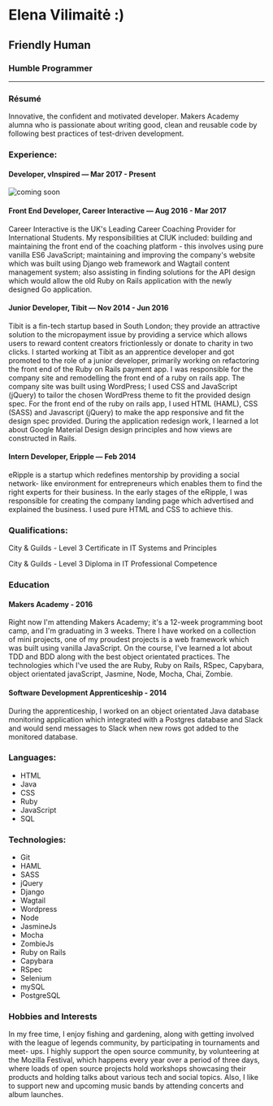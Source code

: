 # Elena Vilimaitė :)
## Friendly Human
### Humble Programmer
----
### Résumé
Innovative, the confident and motivated developer. Makers Academy alumna who is passionate about writing good, clean and reusable code by following best practices of test-driven development.

### Experience:

#### Developer, vInspired — Mar 2017 - Present 
![coming soon](https://i.giphy.com/GmDPfxhuMxwDm.gif "Coming Soon")

#### Front End Developer, Career Interactive — Aug 2016 - Mar 2017
Career Interactive is the UK's Leading Career Coaching Provider for International Students. My responsibilities at CIUK included: building and maintaining the front end of the coaching platform - this involves using pure vanilla ES6 JavaScript; maintaining and improving the company's website which was built using Django web framework and Wagtail content management system; also assisting in finding solutions for the API design which would allow the old Ruby on Rails application with the newly designed Go application.

#### Junior Developer, Tibit — Nov 2014 - Jun 2016
Tibit is a fin-tech startup based in South London; they provide an attractive solution to the micropayment issue by providing a service which allows users to reward content creators frictionlessly or donate to charity in two clicks. I started working at Tibit as an apprentice developer and got promoted to the role of a junior developer, primarily working on refactoring the front end of the Ruby on Rails payment app. I was responsible for the company site and remodelling the front end of a ruby on rails app. The company site was built using WordPress; I used CSS and JavaScript (jQuery) to tailor the chosen WordPress theme to fit the provided design spec. For the front end of the ruby on rails app, I used HTML (HAML), CSS (SASS) and Javascript (jQuery) to make the app responsive and fit the design spec provided. During the application redesign work, I learned a lot about Google Material Design design principles and how views are constructed in Rails.

#### Intern Developer, Eripple — Feb 2014
eRipple is a startup which redefines mentorship by providing a social network- like environment for entrepreneurs which enables them to find the right experts for their business. In the early stages of the eRipple, I was responsible for creating the company landing page which advertised and explained the business. I used pure HTML and CSS to achieve this.

### Qualifications:

City & Guilds - Level 3 Certificate in IT Systems and Principles

City & Guilds - Level 3 Diploma in IT Professional Competence

### Education

#### Makers Academy - 2016
Right now I'm attending Makers Academy; it's a 12-week programming boot camp, and I'm graduating in 3 weeks. There I have worked on a collection of mini projects, one of my proudest projects is a web framework which was built using vanilla JavaScript. On the course, I've learned a lot about TDD and BDD along with the best object orientated practices. The technologies which I've used the are Ruby, Ruby on Rails, RSpec, Capybara, object orientated javaScript, Jasmine, Node, Mocha, Chai, Zombie.

#### Software Development Apprenticeship - 2014
During the apprenticeship, I worked on an object orientated Java database monitoring application which integrated with a Postgres database and Slack and would send messages to Slack when new rows got added to the monitored database.

### Languages:

- HTML
- Java
- CSS
- Ruby
- JavaScript
- SQL

### Technologies:

- Git
- HAML
- SASS
- jQuery
- Django
- Wagtail
- Wordpress
- Node
- JasmineJs
- Mocha
- ZombieJs
- Ruby on Rails
- Capybara
- RSpec
- Selenium
- mySQL
- PostgreSQL

### Hobbies and Interests

In my free time, I enjoy fishing and gardening, along with getting involved with the league of legends community, by participating in tournaments and meet- ups. I highly support the open source community, by volunteering at the Mozilla Festival, which happens every year over a period of three days, where loads of open source projects hold workshops showcasing their products and holding talks about various tech and social topics. Also, I like to support new and upcoming music bands by attending concerts and album launches.
